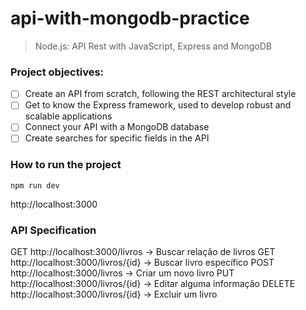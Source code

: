 # api-with-mongodb-practice
> Node.js: API Rest with JavaScript, Express and MongoDB

### Project objectives:

- [ ] Create an API from scratch, following the REST architectural style
- [ ] Get to know the Express framework, used to develop robust and scalable applications
- [ ] Connect your API with a MongoDB database
- [ ] Create searches for specific fields in the API

### How to run the project
`npm run dev`

http://localhost:3000

### API Specification

GET http://localhost:3000/livros -> Buscar relação de livros
GET http://localhost:3000/livros/{id} -> Buscar livro específico
POST http://localhost:3000/livros -> Criar um novo livro
PUT http://localhost:3000/livros/{id} -> Editar alguma informação
DELETE http://localhost:3000/livros/{id} -> Excluir um livro